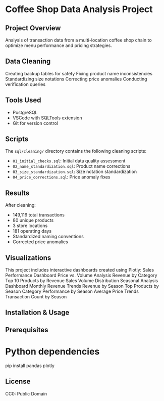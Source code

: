 
# Coffee Shop Data Analysis Project

## Project Overview
Analysis of transaction data from a multi-location coffee shop chain to optimize menu performance and pricing strategies.

## Data Cleaning
Creating backup tables for safety
Fixing product name inconsistencies
Standardizing size notations
Correcting price anomalies
Conducting verification queries
## Tools Used

- PostgreSQL
- VSCode with SQLTools extension
- Git for version control

## Scripts
The `sql/cleaning/` directory contains the following cleaning scripts:
- `01_initial_checks.sql`: Initial data quality assessment
- `02_name_standardization.sql`: Product name corrections
- `03_size_standardization.sql`: Size notation standardization
- `04_price_corrections.sql`: Price anomaly fixes

## Results
After cleaning:
- 149,116 total transactions
- 80 unique products
- 3 store locations
- 181 operating days
- Standardized naming conventions
- Corrected price anomalies

## Visualizations
This project includes interactive dashboards created using Plotly:
Sales Performance Dashboard
Price vs. Volume Analysis
Revenue by Category
Top 10 Products by Revenue
Sales Volume Distribution
Seasonal Analysis Dashboard
Monthly Revenue Trends
Revenue by Season
Top Products by Season
Category Performance by Season
Average Price Trends
Transaction Count by Season

## Installation & Usage

## Prerequisites
# Python dependencies
pip install pandas plotly

## License
CC0: Public Domain
